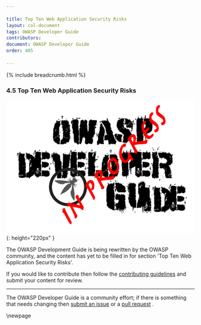 ```yaml
---

title: Top Ten Web Application Security Risks
layout: col-document
tags: OWASP Developer Guide
contributors:
document: OWASP Developer Guide
order: 405

---
```


{% include breadcrumb.html %}

### 4.5 Top Ten Web Application Security Risks

![Developer Guide](../assets/images/dg_wip.png "OWASP Developer Guide"){: height="220px" }

The OWASP Development Guide is being rewritten by the OWASP community,
and the content has yet to be filled in for section 'Top Ten Web Application Security Risks'.

If you would like to contribute then follow the [contributing guidelines][contribute]
and submit your content for review.

----

The OWASP Developer Guide is a community effort; if there is something that needs changing
then [submit an issue][issue0405] or a [pull request][pr] .

[contribute]: https://github.com/OWASP/www-project-developer-guide/blob/main/contributing.md
[issue0405]: https://github.com/OWASP/www-project-developer-guide/issues/new?labels=enhancement&template=request.md&title=Update:%2004-foundations/05-top-ten
[pr]: https://github.com/OWASP/www-project-developer-guide/pulls

\newpage
